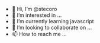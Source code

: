 - 👋 Hi, I’m @stecoro
- 👀 I’m interested in ...
- 🌱 I’m currently learning javascript
- 💞️ I’m looking to collaborate on ...
- 📫 How to reach me ...

<!---
stecoro/stecoro is a ✨ special ✨ repository because its `README.md` (this file) appears on your GitHub profile.
You can click the Preview link to take a look at your changes.
--->
